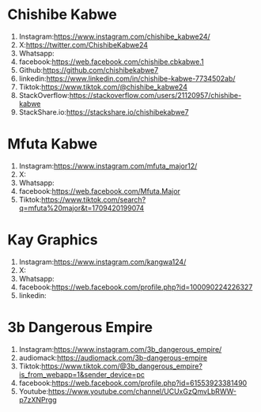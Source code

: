 # Chishibe Kabwe
1. Instagram:https://www.instagram.com/chishibe_kabwe24/
2. X:https://twitter.com/ChishibeKabwe24
3. Whatsapp:
4. facebook:https://web.facebook.com/chishibe.cbkabwe.1
5. Github:https://github.com/chishibekabwe7
6. linkedin:https://www.linkedin.com/in/chishibe-kabwe-7734502ab/
7. Tiktok:https://www.tiktok.com/@chishibe_kabwe24
8. StackOverflow:https://stackoverflow.com/users/21120957/chishibe-kabwe
9. StackShare.io:https://stackshare.io/chishibekabwe7
# Mfuta Kabwe
1. Instagram:https://www.instagram.com/mfuta_major12/
2. X:
3. Whatsapp:
4. facebook:https://web.facebook.com/Mfuta.Major
5. Tiktok:https://www.tiktok.com/search?q=mfuta%20major&t=1709420199074
# Kay Graphics
1. Instagram:https://www.instagram.com/kangwa124/
2. X:
3. Whatsapp:
4. facebook:https://web.facebook.com/profile.php?id=100090224226327
5. linkedin:
# 3b Dangerous Empire
1. Instagram:https://www.instagram.com/3b_dangerous_empire/
2. audiomack:https://audiomack.com/3b-dangerous-empire
3. Tiktok:https://www.tiktok.com/@3b_dangerous_empire?is_from_webapp=1&sender_device=pc
4. facebook:https://web.facebook.com/profile.php?id=61553923381490
5. Youtube:https://www.youtube.com/channel/UCUxGzQmvLbRWW-p7zXNPrgg

